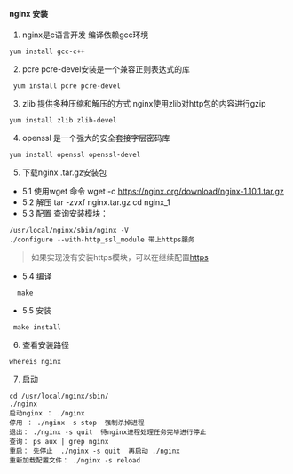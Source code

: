 #### nginx 安装
1. nginx是c语言开发 编译依赖gcc环境
```
yum install gcc-c++
```
2. pcre pcre-devel安装是一个兼容正则表达式的库 
```
 yum install pcre pcre-devel
```
3. zlib 提供多种压缩和解压的方式 nginx使用zlib对http包的内容进行gzip
```
yum install zlib zlib-devel
```
4. openssl  是一个强大的安全套接字层密码库
```
yum install openssl openssl-devel
```
5. 下载nginx .tar.gz安装包
    
 + 5.1 使用wget 命令
     wget -c https://nginx.org/download/nginx-1.10.1.tar.gz
 + 5.2 解压
   tar -zvxf nginx.tar.gz
   cd nginx_1
 + 5.3 配置 查询安装模块：
 ```
 /usr/local/nginx/sbin/nginx -V
 ./configure --with-http_ssl_module 带上https服务
 ```
> 如果实现没有安装https模块，可以在继续配置[https](https://www.cnblogs.com/zhangxiaoliu/p/6183520.html)
 + 5.4 编译
 ```
   make
 ```
 + 5.5 安装
 ```
  make install
```
6. 查看安装路径
```
whereis nginx
```
7. 启动
```
cd /usr/local/nginx/sbin/
./nginx
启动nginx ： ./nginx
停用 ： ./nginx -s stop  强制杀掉进程
退出： ./nginx -s quit  待nginx进程处理任务完毕进行停止
查询： ps aux | grep nginx
重启： 先停止  ./nginx -s quit  再启动 ./nginx
重新加载配置文件： ./nginx -s reload
 ```